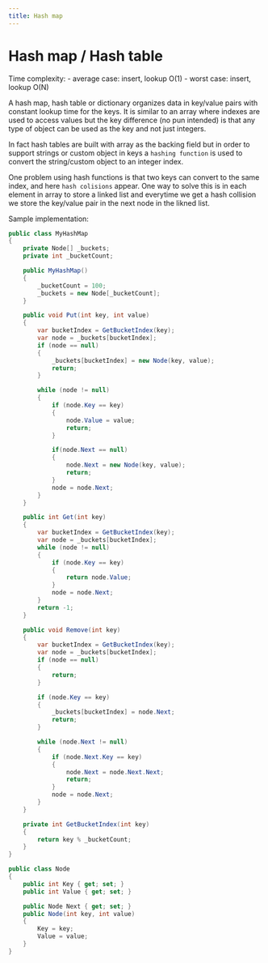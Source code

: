 ```yaml
---
title: Hash map
---
```

# Hash map / Hash table

Time complexity: 
	- average case: insert, lookup O(1)
	- worst case: insert, lookup O(N)

A hash map, hash table or dictionary organizes data in key/value pairs with constant lookup time for the keys. It is similar to an array where indexes are used to access values but the key difference (no pun intended) is that any type of object can be used as the key and not just integers.

In fact hash tables are built with array as the backing field but in order to support strings or custom object in keys a `hashing function` is used to convert the string/custom object to an integer index. 

One problem using hash functions is that two keys can convert to the same index, and here `hash colisions` appear. One way to solve this is in each element in array to store a linked list and everytime we get a hash collision we store the key/value pair in the next node in the likned list.


Sample implementation:
```cs
public class MyHashMap
{
    private Node[] _buckets;
    private int _bucketCount;

    public MyHashMap()
    {
        _bucketCount = 100;
        _buckets = new Node[_bucketCount];
    }

    public void Put(int key, int value)
    {
        var bucketIndex = GetBucketIndex(key);
        var node = _buckets[bucketIndex];
        if (node == null)
        {
            _buckets[bucketIndex] = new Node(key, value);
            return;
        }

        while (node != null)
        {
            if (node.Key == key)
            {
                node.Value = value;
                return;
            }

            if(node.Next == null)
            {
                node.Next = new Node(key, value);
                return;
            }
            node = node.Next;
        }
    }

    public int Get(int key)
    {
        var bucketIndex = GetBucketIndex(key);
        var node = _buckets[bucketIndex];
        while (node != null)
        {
            if (node.Key == key)
            {
                return node.Value;
            }
            node = node.Next;
        }
        return -1;
    }

    public void Remove(int key)
    {
        var bucketIndex = GetBucketIndex(key);
        var node = _buckets[bucketIndex];
        if (node == null)
        {
            return;
        }

        if (node.Key == key)
        {
            _buckets[bucketIndex] = node.Next;
            return;
        }

        while (node.Next != null)
        {
            if (node.Next.Key == key)
            {
                node.Next = node.Next.Next;
                return;
            }
            node = node.Next;
        }
    }

    private int GetBucketIndex(int key)
    {
        return key % _bucketCount;
    }
}

public class Node
{
    public int Key { get; set; }
    public int Value { get; set; }

    public Node Next { get; set; }
    public Node(int key, int value)
    {
        Key = key;
        Value = value;
    }
}
```